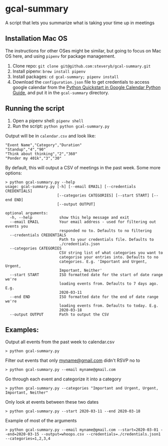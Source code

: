 # gcal-summary
A script that lets you summarize what is taking your time up in meetings

## Installation Mac OS

The instructions for other OSes might be similar, but going to focus on Mac OS here, and using `pipenv` for package management.

1. Clone repo: `git clone git@github.com:steveryb/gcal-summary.git`
1. Install pipenv: `brew install pipenv`
1. Install packages: `cd gcal-summary; pipenv install`
1. Download the `configuration.json` file to get credentials to access google calendar from the [Python Quickstart in Google Calendar Python Guide](https://developers.google.com/calendar/quickstart/python), and put it in the `gcal-summary` directory.

## Running the script
1. Open a pipenv shell: `pipenv shell`
2. Run the script: `python python gcal-summary.py`

Output will be in `calendar.csv` and look like:
```csv
"Event Name","Category","Duration"
"Standup","4","90"
"Think about thinking","2","360"
"Ponder my 401k","3","30"
```

By default, this will output a CSV of meetings in the past week. Some more options:

```
> python gcal-summary.py --help
usage: gcal-summary.py [-h] [--email EMAIL] [--credentials CREDENTIALS]
                       [--categories CATEGORIES] [--start START] [--end END]
                       [--output OUTPUT]

optional arguments:
  -h, --help            show this help message and exit
  --email EMAIL         Your email address - used for filtering out events you
                        responded no to. Defaults to no filtering
  --credentials CREDENTIALS
                        Path to your credentials file. Defaults to
                        ./credentials.json
  --categories CATEGORIES
                        CSV string list of what categories you want to
                        categorise your entries into. Defaults to no
                        categories. E.g. 'Important and Urgent, Urgent,
                        Important, Neither'
  --start START         ISO formatted date for the start of date range we're
                        loading events from. Defaults to 7 days ago. E.g.
                        2020-03-11
  --end END             ISO formatted date for the end of date range we're
                        loading events from. Defaults to today. E.g.
                        2020-03-18
  --output OUTPUT       Path to output the CSV
```

## Examples:


Output all events from the past week to calendar.csv
```shell script
> python gcal-summary.py  
```

Filter out events that only myname@gmail.com didn't RSVP no to
```shell script
> python gcal-summary.py --email myname@gmail.com  
```

Go through each event and categorize it into a category
```shell script
> python gcal-summary.py --categories "Important and Urgent, Urgent, Important, Neither"
```

Only look at events between these two dates
```shell script
> python gcal-summary.py --start 2020-03-11 --end 2020-03-18 
```

Example of most of the arguments
```shell script
> python gcal-summary.py --email myname@gmail.com --start=2020-03-01 --end=2020-03-15 --output=whoops.csv --credentials=./credentials.json1 --categories=1,2,3,4
```
